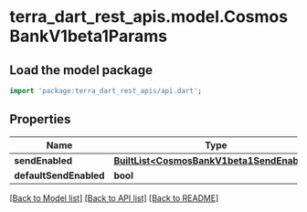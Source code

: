 # terra_dart_rest_apis.model.CosmosBankV1beta1Params

## Load the model package
```dart
import 'package:terra_dart_rest_apis/api.dart';
```

## Properties
Name | Type | Description | Notes
------------ | ------------- | ------------- | -------------
**sendEnabled** | [**BuiltList&lt;CosmosBankV1beta1SendEnabled&gt;**](CosmosBankV1beta1SendEnabled.md) |  | [optional] 
**defaultSendEnabled** | **bool** |  | [optional] 

[[Back to Model list]](../README.md#documentation-for-models) [[Back to API list]](../README.md#documentation-for-api-endpoints) [[Back to README]](../README.md)


